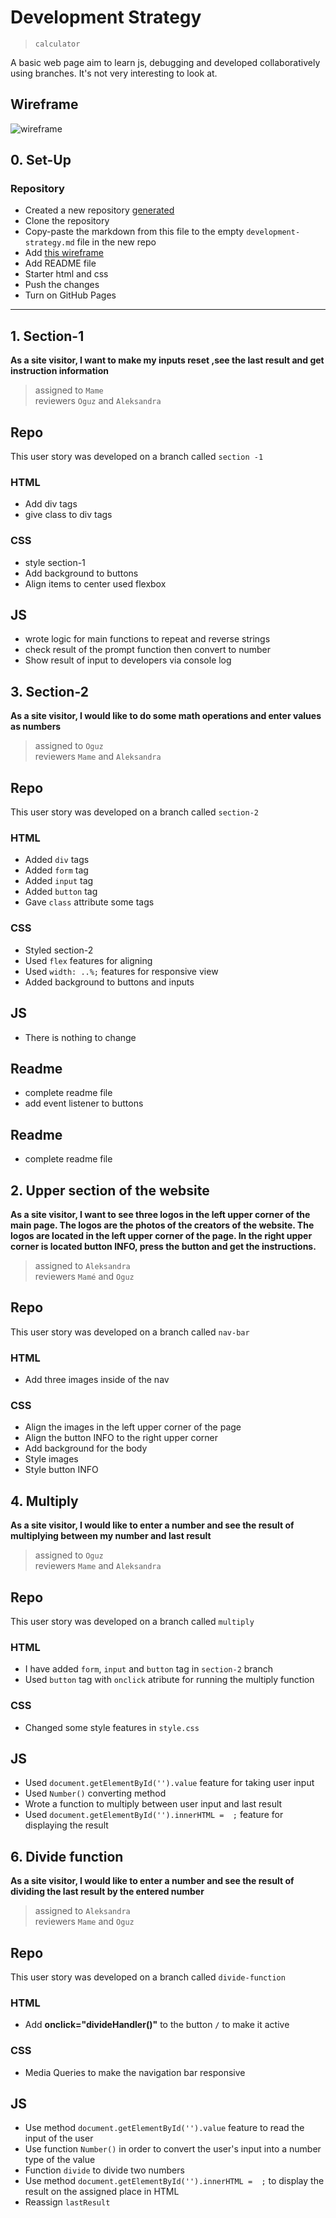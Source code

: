 # Development Strategy

> `calculator`

A basic web page aim to learn js, debugging and developed collaboratively using branches. It's not very interesting to look at.

## Wireframe

![wireframe](img/cal-wirefame.png)

## 0. Set-Up

### Repository

- Created a new repository [generated](https://github.com/HackYourFutureBelgium/prompt-alert-calculate)
- Clone the repository
- Copy-paste the markdown from this file to the empty `development-strategy.md` file in the new repo
- Add [this wireframe](./jswireframe-1-1.png)
- Add README file
- Starter html and css
- Push the changes
- Turn on GitHub Pages

---

## 1. Section-1

**As a site visitor, I want to make my inputs reset ,see the last result and get instruction information**

> assigned to `Mame`  
> reviewers `Oguz` and `Aleksandra`

## Repo

This user story was developed on a branch called `section -1`

### HTML

- Add div tags
- give class to div tags

### CSS

- style section-1
- Add background to buttons
- Align items to center used flexbox

## JS

- wrote logic for main functions to repeat and reverse strings
- check result of the prompt function then convert to number
- Show result of input to developers via console log

## 3. Section-2

**As a site visitor, I would like to do some math operations and enter values ​​as numbers**

> assigned to `Oguz`  
> reviewers `Mame` and `Aleksandra`

## Repo

This user story was developed on a branch called `section-2`

### HTML

- Added `div` tags
- Added `form` tag
- Added `input` tag
- Added `button` tag
- Gave `class` attribute some tags

### CSS

- Styled section-2
- Used `flex` features for aligning
- Used `width: ..%;` features for responsive view
- Added background to buttons and inputs

## JS

- There is nothing to change

## Readme

- complete readme file
- add event listener to buttons

## Readme

- complete readme file

## 2. Upper section of the website

**As a site visitor, I want to see three logos in the left upper corner of the main page. The logos are the photos of the creators of the website. The logos are located in the left upper corner of the page. In the right upper corner is located button INFO, press the button and get the instructions.**

> assigned to `Aleksandra`  
> reviewers `Mamé` and `Oguz`

## Repo

This user story was developed on a branch called `nav-bar`

### HTML

- Add three images inside of the nav

### CSS

- Align the images in the left upper corner of the page
- Align the button INFO to the right upper corner
- Add background for the body
- Style images
- Style button INFO

## 4. Multiply

**As a site visitor, I would like to enter a number and see the result of multiplying between my number and last result**

> assigned to `Oguz`  
> reviewers `Mame` and `Aleksandra`

## Repo

This user story was developed on a branch called `multiply`

### HTML

- I have added `form`, `input` and `button` tag in `section-2` branch
- Used `button` tag with `onclick` atribute for running the multiply function

### CSS

- Changed some style features in `style.css`

## JS

- Used `document.getElementById('').value` feature for taking user input
- Used `Number()` converting method 
- Wrote a function to multiply between user input and last result
- Used `document.getElementById('').innerHTML =  ;` feature for displaying the result

## 6. Divide function

**As a site visitor, I would like to enter a number and see the result of dividing the last result by the entered number**

> assigned to `Aleksandra`  
> reviewers `Mame` and `Oguz`

## Repo

This user story was developed on a branch called `divide-function`

### HTML

- Add __onclick="divideHandler()"__ to the button `/` to make it active

### CSS

- Media Queries to make the navigation bar responsive

## JS

- Use method `document.getElementById('').value` feature to read the input of the user
- Use function `Number()` in order to convert the user's input into a number type of the value
- Function `divide` to divide two numbers
- Use method `document.getElementById('').innerHTML =  ;` to display the result on the assigned place in HTML
- Reassign `lastResult`
